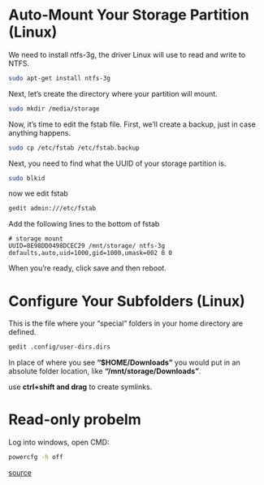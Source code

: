 
# Auto-Mount Your Storage Partition (Linux)

We need to install ntfs-3g, the driver Linux will use to read and write to NTFS.
```bash
sudo apt-get install ntfs-3g
```
Next, let’s create the directory where your partition will mount.
``` bash
sudo mkdir /media/storage
```
Now, it’s time to edit the fstab file.  First, we’ll create a backup, just in case anything happens.
``` bash
sudo cp /etc/fstab /etc/fstab.backup
```
Next, you need to find what the UUID of your storage partition is.
``` bash
sudo blkid
```
now we edit fstab
``` bash
gedit admin:///etc/fstab
```
Add the following lines to the bottom of fstab
```
# storage mount
UUID=8E98DD0498DCEC29 /mnt/storage/ ntfs-3g defaults,auto,uid=1000,gid=1000,umask=002 0 0
```
When you’re ready, click save and then reboot. 

# Configure Your Subfolders (Linux)

This is the file where your “special” folders in your home directory are defined.
```bash
gedit .config/user-dirs.dirs
```
In place of where you see **“$HOME/Downloads”** you would put in an absolute folder location, like **“/mnt/storage/Downloads”**.

use **ctrl+shift and drag** to create symlinks.

# Read-only probelm
Log into windows, open CMD:
```bash
powercfg -h off
```
[source](https://www.howtogeek.com/howto/35807/how-to-harmonize-your-dual-boot-setup-for-windows-and-ubuntu/)
